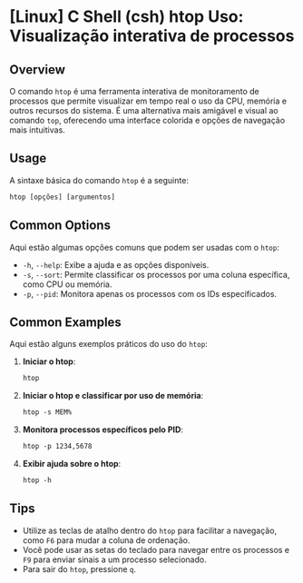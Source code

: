 # [Linux] C Shell (csh) htop Uso: Visualização interativa de processos

## Overview
O comando `htop` é uma ferramenta interativa de monitoramento de processos que permite visualizar em tempo real o uso da CPU, memória e outros recursos do sistema. É uma alternativa mais amigável e visual ao comando `top`, oferecendo uma interface colorida e opções de navegação mais intuitivas.

## Usage
A sintaxe básica do comando `htop` é a seguinte:

```csh
htop [opções] [argumentos]
```

## Common Options
Aqui estão algumas opções comuns que podem ser usadas com o `htop`:

- `-h`, `--help`: Exibe a ajuda e as opções disponíveis.
- `-s`, `--sort`: Permite classificar os processos por uma coluna específica, como CPU ou memória.
- `-p`, `--pid`: Monitora apenas os processos com os IDs especificados.

## Common Examples
Aqui estão alguns exemplos práticos do uso do `htop`:

1. **Iniciar o htop**:
   ```csh
   htop
   ```

2. **Iniciar o htop e classificar por uso de memória**:
   ```csh
   htop -s MEM%
   ```

3. **Monitora processos específicos pelo PID**:
   ```csh
   htop -p 1234,5678
   ```

4. **Exibir ajuda sobre o htop**:
   ```csh
   htop -h
   ```

## Tips
- Utilize as teclas de atalho dentro do `htop` para facilitar a navegação, como `F6` para mudar a coluna de ordenação.
- Você pode usar as setas do teclado para navegar entre os processos e `F9` para enviar sinais a um processo selecionado.
- Para sair do `htop`, pressione `q`.
